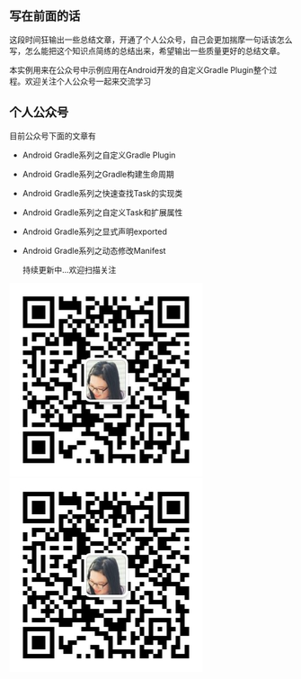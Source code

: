 ## 写在前面的话

 这段时间狂输出一些总结文章，开通了个人公众号，自己会更加揣摩一句话该怎么写，怎么能把这个知识点简练的总结出来，希望输出一些质量更好的总结文章。

 本实例用来在公众号中示例应用在Android开发的自定义Gradle Plugin整个过程。欢迎关注个人公众号一起来交流学习

## 个人公众号

  目前公众号下面的文章有

* Android Gradle系列之自定义Gradle Plugin
* Android Gradle系列之Gradle构建生命周期
* Android Gradle系列之快速查找Task的实现类
* Android Gradle系列之自定义Task和扩展属性
* Android Gradle系列之显式声明exported
* Android Gradle系列之动态修改Manifest

  持续更新中...欢迎扫描关注


![image](https://github.com/wenjing-bonnie/image/blob/master/wechat/wechat-qcode.jpg)
![image](wechatqcode.png)


